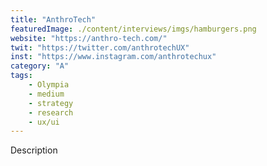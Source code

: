 ```yaml
---
title: "AnthroTech"
featuredImage: ./content/interviews/imgs/hamburgers.png
website: "https://anthro-tech.com/"
twit: "https://twitter.com/anthrotechUX"
inst: "https://www.instagram.com/anthrotechux"
category: "A"
tags:
    - Olympia
    - medium
    - strategy
    - research
    - ux/ui
---
```


Description
